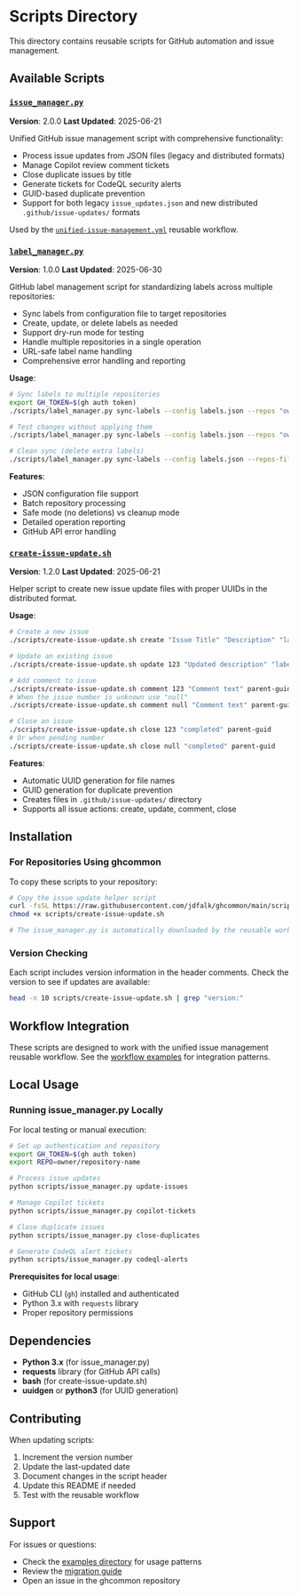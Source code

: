# Scripts Directory

This directory contains reusable scripts for GitHub automation and issue management.

## Available Scripts

### [`issue_manager.py`](issue_manager.py)

**Version**: 2.0.0
**Last Updated**: 2025-06-21

Unified GitHub issue management script with comprehensive functionality:

- Process issue updates from JSON files (legacy and distributed formats)
- Manage Copilot review comment tickets
- Close duplicate issues by title
- Generate tickets for CodeQL security alerts
- GUID-based duplicate prevention
- Support for both legacy `issue_updates.json` and new distributed `.github/issue-updates/` formats

Used by the [`unified-issue-management.yml`](../.github/workflows/reusable-unified-issue-management.yml) reusable workflow.

### [`label_manager.py`](label_manager.py)

**Version**: 1.0.0
**Last Updated**: 2025-06-30

GitHub label management script for standardizing labels across multiple repositories:

- Sync labels from configuration file to target repositories
- Create, update, or delete labels as needed
- Support dry-run mode for testing
- Handle multiple repositories in a single operation
- URL-safe label name handling
- Comprehensive error handling and reporting

**Usage**:

```bash
# Sync labels to multiple repositories
export GH_TOKEN=$(gh auth token)
./scripts/label_manager.py sync-labels --config labels.json --repos "owner/repo1,owner/repo2"

# Test changes without applying them
./scripts/label_manager.py sync-labels --config labels.json --repos "owner/repo" --dry-run

# Clean sync (delete extra labels)
./scripts/label_manager.py sync-labels --config labels.json --repos-file repos.txt --delete-extra
```

**Features**:

- JSON configuration file support
- Batch repository processing
- Safe mode (no deletions) vs cleanup mode
- Detailed operation reporting
- GitHub API error handling

### [`create-issue-update.sh`](create-issue-update.sh)

**Version**: 1.2.0
**Last Updated**: 2025-06-21

Helper script to create new issue update files with proper UUIDs in the distributed format.

**Usage**:

```bash
# Create a new issue
./scripts/create-issue-update.sh create "Issue Title" "Description" "label1,label2"

# Update an existing issue
./scripts/create-issue-update.sh update 123 "Updated description" "label1,label2" parent-guid

# Add comment to issue
./scripts/create-issue-update.sh comment 123 "Comment text" parent-guid
# When the issue number is unknown use "null"
./scripts/create-issue-update.sh comment null "Comment text" parent-guid

# Close an issue
./scripts/create-issue-update.sh close 123 "completed" parent-guid
# Or when pending number
./scripts/create-issue-update.sh close null "completed" parent-guid
```

**Features**:

- Automatic UUID generation for file names
- GUID generation for duplicate prevention
- Creates files in `.github/issue-updates/` directory
- Supports all issue actions: create, update, comment, close

## Installation

### For Repositories Using ghcommon

To copy these scripts to your repository:

```bash
# Copy the issue update helper script
curl -fsSL https://raw.githubusercontent.com/jdfalk/ghcommon/main/scripts/create-issue-update.sh -o scripts/create-issue-update.sh
chmod +x scripts/create-issue-update.sh

# The issue_manager.py is automatically downloaded by the reusable workflow
```

### Version Checking

Each script includes version information in the header comments. Check the version to see if updates are available:

```bash
head -n 10 scripts/create-issue-update.sh | grep "version:"
```

## Workflow Integration

These scripts are designed to work with the unified issue management reusable workflow. See the [workflow examples](../examples/workflows/) for integration patterns.

## Local Usage

### Running issue_manager.py Locally

For local testing or manual execution:

```bash
# Set up authentication and repository
export GH_TOKEN=$(gh auth token)
export REPO=owner/repository-name

# Process issue updates
python scripts/issue_manager.py update-issues

# Manage Copilot tickets
python scripts/issue_manager.py copilot-tickets

# Close duplicate issues
python scripts/issue_manager.py close-duplicates

# Generate CodeQL alert tickets
python scripts/issue_manager.py codeql-alerts
```

**Prerequisites for local usage**:

- GitHub CLI (`gh`) installed and authenticated
- Python 3.x with `requests` library
- Proper repository permissions

## Dependencies

- **Python 3.x** (for issue_manager.py)
- **requests** library (for GitHub API calls)
- **bash** (for create-issue-update.sh)
- **uuidgen** or **python3** (for UUID generation)

## Contributing

When updating scripts:

1. Increment the version number
2. Update the last-updated date
3. Document changes in the script header
4. Update this README if needed
5. Test with the reusable workflow

## Support

For issues or questions:

- Check the [examples directory](../examples/) for usage patterns
- Review the [migration guide](../examples/migration-guides/subtitle-manager-migration.md)
- Open an issue in the ghcommon repository
